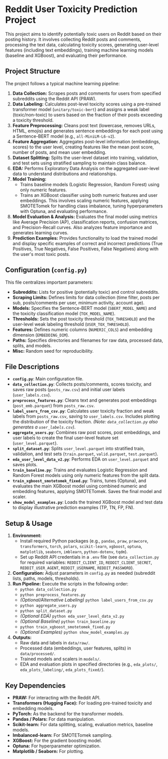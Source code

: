 # Reddit User Toxicity Prediction Project

This project aims to identify potentially toxic users on Reddit based on their posting history. It involves collecting Reddit posts and comments, processing the text data, calculating toxicity scores, generating user-level features (including text embeddings), training machine learning models (baseline and XGBoost), and evaluating their performance.

## Project Structure

The project follows a typical machine learning pipeline:

1.  **Data Collection:** Scrapes posts and comments for users from specified subreddits using the Reddit API (PRAW).
2.  **Data Labeling:** Calculates post-level toxicity scores using a pre-trained transformer model (`unitary/toxic-bert`) and assigns a weak label (toxic/non-toxic) to users based on the fraction of their posts exceeding a toxicity threshold.
3.  **Feature Preprocessing:** Cleans post text (lowercase, removes URLs, HTML, emojis) and generates sentence embeddings for each post using a Sentence-BERT model (e.g., `all-MiniLM-L6-v2`).
4.  **Feature Aggregation:** Aggregates post-level information (embeddings, scores) to the user level, creating features like the mean post score, number of posts, and mean user embedding.
5.  **Dataset Splitting:** Splits the user-level dataset into training, validation, and test sets using stratified sampling to maintain class balance.
6.  **EDA:** Performs Exploratory Data Analysis on the aggregated user-level data to understand distributions and relationships.
7.  **Model Training:**
    * Trains baseline models (Logistic Regression, Random Forest) using only numeric features.
    * Trains an XGBoost classifier using both numeric features and user embeddings. This involves scaling numeric features, applying SMOTETomek for handling class imbalance, tuning hyperparameters with Optuna, and evaluating performance.
8.  **Model Evaluation & Analysis:** Evaluates the final model using metrics like Average Precision (AP), classification reports, confusion matrices, and Precision-Recall curves. Also analyzes feature importance and generates learning curves.
9.  **Prediction Examples:** Provides functionality to load the trained model and display specific examples of correct and incorrect predictions (True Positives, True Negatives, False Positives, False Negatives) along with the user's most toxic posts.

## Configuration (`config.py`)

This file centralizes important parameters:

* **Subreddits:** Lists for positive (potentially toxic) and control subreddits.
* **Scraping Limits:** Defines limits for data collection (time filter, posts per sub, posts/comments per user, minimum activity, account age).
* **Models:** Specifies the Sentence-BERT model (`SBERT_MODEL_NAME`) and the toxicity classification model (`TOX_MODEL_NAME`).
* **Thresholds:** Sets the post toxicity threshold (`TOX_THRESHOLD`) and the user-level weak labeling threshold (`USER_TOX_THRESHOLD`).
* **Features:** Defines numeric columns (`NUMERIC_COLS`) and embedding dimension (`EMBEDDING_DIM`).
* **Paths:** Specifies directories and filenames for raw data, processed data, splits, and models.
* **Misc:** Random seed for reproducibility.

## File Descriptions

* **`config.py`**: Main configuration file.
* **`data_collection.py`**: Collects posts/comments, scores toxicity, and saves raw posts (`posts_raw.csv`) and initial user labels (`user_labels.csv`).
* **`preprocess_features.py`**: Cleans text and generates post embeddings (`post_emb.parquet`) from `posts_raw.csv`.
* **`label_users_from_csv.py`**: Calculates user toxicity fraction and weak labels from `posts_raw.csv`, saving to `user_labels.csv`. Includes plotting the distribution of the toxicity fraction. *(Note: `data_collection.py` also generates a `user_labels.csv`)*.
* **`aggregate_users.py`**: Combines raw post scores, post embeddings, and user labels to create the final user-level feature set (`user_level.parquet`).
* **`split_dataset.py`**: Splits `user_level.parquet` into stratified train, validation, and test sets (`train.parquet`, `valid.parquet`, `test.parquet`).
* **`eda_user_level_data_v2.py`**: Performs EDA on `user_level.parquet` and saves plots.
* **`train_baseline.py`**: Trains and evaluates Logistic Regression and Random Forest models using only numeric features from the split data.
* **`train_xgboost_smotetomek_fixed.py`**: Trains, tunes (Optuna), and evaluates the main XGBoost model using combined numeric and embedding features, applying SMOTETomek. Saves the final model and scaler.
* **`show_model_examples.py`**: Loads the trained XGBoost model and test data to display illustrative prediction examples (TP, TN, FP, FN).

## Setup & Usage

1.  **Environment:**
    * Install required Python packages (e.g., `pandas`, `praw`, `prawcore`, `transformers`, `torch`, `polars`, `scikit-learn`, `xgboost`, `optuna`, `matplotlib`, `seaborn`, `imblearn`, `python-dotenv`, `tqdm`).
    * Set up Reddit API credentials in a `.env` file (see `data_collection.py` for required variables: `REDDIT_CLIENT_ID`, `REDDIT_CLIENT_SECRET`, `REDDIT_USER_AGENT`, `REDDIT_USERNAME`, `REDDIT_PASSWORD`).
2.  **Configuration:** Adjust parameters in `config.py` as needed (subreddit lists, paths, models, thresholds).
3.  **Run Pipeline:** Execute the scripts in the following order:
    * `python data_collection.py`
    * `python preprocess_features.py`
    * *(Optional/Alternative Labeling)* `python label_users_from_csv.py`
    * `python aggregate_users.py`
    * `python split_dataset.py`
    * *(Optional EDA)* `python eda_user_level_data_v2.py`
    * *(Optional Baseline)* `python train_baseline.py`
    * `python train_xgboost_smotetomek_fixed.py`
    * *(Optional Examples)* `python show_model_examples.py`
4.  **Outputs:**
    * Raw data and labels in `data/raw/`.
    * Processed data (embeddings, user features, splits) in `data/processed/`.
    * Trained models and scalers in `models/`.
    * EDA and evaluation plots in specified directories (e.g., `eda_plots/`, `eda_plots_labeling/`, `eda_plots_fixed/`).

## Key Dependencies

* **PRAW:** For interacting with the Reddit API.
* **Transformers (Hugging Face):** For loading pre-trained toxicity and embedding models.
* **PyTorch:** As the backend for the transformer models.
* **Pandas / Polars:** For data manipulation.
* **Scikit-learn:** For data splitting, scaling, evaluation metrics, baseline models.
* **Imbalanced-learn:** For SMOTETomek sampling.
* **XGBoost:** For the gradient boosting model.
* **Optuna:** For hyperparameter optimization.
* **Matplotlib / Seaborn:** For plotting.

